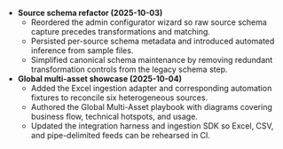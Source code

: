- **Source schema refactor (2025-10-03)**
  - Reordered the admin configurator wizard so raw source schema capture precedes transformations and matching.
  - Persisted per-source schema metadata and introduced automated inference from sample files.
  - Simplified canonical schema maintenance by removing redundant transformation controls from the legacy schema step.
- **Global multi-asset showcase (2025-10-04)**
  - Added the Excel ingestion adapter and corresponding automation fixtures to reconcile six heterogeneous sources.
  - Authored the Global Multi-Asset playbook with diagrams covering business flow, technical hotspots, and usage.
  - Updated the integration harness and ingestion SDK so Excel, CSV, and pipe-delimited feeds can be rehearsed in CI.
